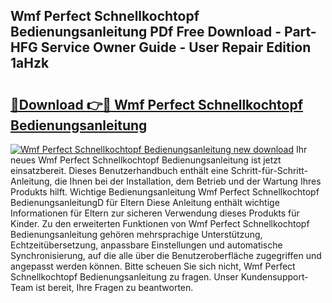 ## Wmf Perfect Schnellkochtopf Bedienungsanleitung PDf Free Download - Part-HFG Service Owner Guide - User Repair Edition 1aHzk

# <h2><a href="http://df4rzuh.blite.top/?on=Wmf+Perfect+Schnellkochtopf+Bedienungsanleitung">🔗Download 👉🔴 Wmf Perfect Schnellkochtopf Bedienungsanleitung</a></h2>

[![Wmf Perfect Schnellkochtopf Bedienungsanleitung new download](https://i.imgur.com/lujVjoI.png)](http://df4rzuh.blite.top/?on=Wmf+Perfect+Schnellkochtopf+Bedienungsanleitung)
Ihr neues Wmf Perfect Schnellkochtopf Bedienungsanleitung ist jetzt einsatzbereit. Dieses Benutzerhandbuch enthält eine Schritt-für-Schritt-Anleitung, die Ihnen bei der Installation, dem Betrieb und der Wartung Ihres Produkts hilft. Wichtige Bedienungsanleitung Wmf Perfect Schnellkochtopf BedienungsanleitungD für Eltern Diese Anleitung enthält wichtige Informationen für Eltern zur sicheren Verwendung dieses Produkts für Kinder. Zu den erweiterten Funktionen von Wmf Perfect Schnellkochtopf Bedienungsanleitung gehören mehrsprachige Unterstützung, Echtzeitübersetzung, anpassbare Einstellungen und automatische Synchronisierung, auf die alle über die Benutzeroberfläche zugegriffen und angepasst werden können. Bitte scheuen Sie sich nicht, Wmf Perfect Schnellkochtopf Bedienungsanleitung zu fragen. Unser Kundensupport-Team ist bereit, Ihre Fragen zu beantworten.
